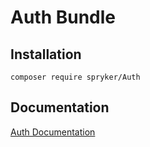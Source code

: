 # Auth Bundle

## Installation

```
composer require spryker/Auth
```

## Documentation

[Auth Documentation](https://spryker.github.io/auth/index.html)




